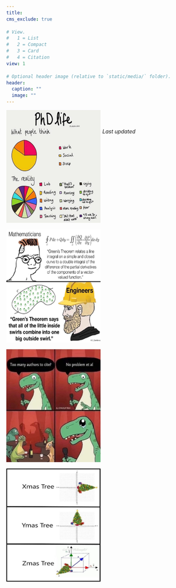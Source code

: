 ```yaml
---
title: 
cms_exclude: true

# View.
#   1 = List
#   2 = Compact
#   3 = Card
#   4 = Citation
view: 1

# Optional header image (relative to `static/media/` folder).
header:
  caption: ""
  image: ""
---
```

</div>
<div class="image123">
    <div style="float:left;margin-right:5px;">
        <img src="./meme1.jpg" height="300" width="250"  />
        <p style="text-align:center;"> </p>
    </div>
    <div style="float:left;margin-right:5px;">
        <img class="middle-img" src="./meme2.jpg" height="300" width="250 />
        <p style="text-align:center;"> </p>
    </div>
    <div style="float:left;margin-right:5px;">
        <img src="./meme3.jpg" height="300" width="250 />
        <p style="text-align:center;"> </p>
    </div>
    <div style="float:left;margin-right:5px;">
        <img src="./meme4.jpg" height="300" width="250 />
        <p style="text-align:center;"> </p>
    </div>
</div>

<br><br>

<body>
<p> <em> Last updated </em> </p>
<p id="myId"></p> 
<script> 
var date = new Date(); 
var p = document.getElementById("myId"); 
p.innerHTML = date; 
</script> 
</body>